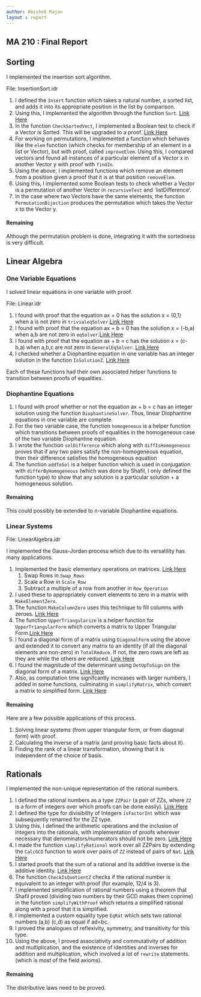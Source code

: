 ```yaml
---
author: Abishek Rajan
layout : report
---
```


## MA 210 : Final Report

## Sorting

I implemented the insertion sort algorithm.

File: InsertionSort.idr

1. I defined the `Insert` function which takes a natural number, a sorted list, and adds it into its appropriate position in the list by comparison. 
2. Using this, I implemented the algorithm through the function `Sort`. [Link Here](https://github.com/siddhartha-gadgil/LTS2019/commit/e23e7f5b2d4df83ab81539da2efc5648da11c130)
3. In the function `CheckSortedVect`, I implemented a Boolean test to check if a Vector is Sorted. This will be upgraded to a proof. [Link Here](https://github.com/siddhartha-gadgil/LTS2019/commit/af78ca7a21e563d6e5c1568818fa6bd53ce08254)
4. For working on permutations, I implemented a function which behaves like the `elem` function (which checks for membership of an element in a list or Vector), but with proof, called `improveElem`. Using this, I compared vectors and found all instances of a particular element of a Vector x in another Vector y with proof with `findIn`.
5. Using the above, I implemented functions which remove an element from a position given a proof that it is at that position `removeElem`.
6. Using this, I implemented some Boolean tests to check whether a Vector is a permutation of another Vector in `recursiveTest` and `listDifference'.
7. In the case where two Vectors have the same elements, the function `PermutationBijection` produces the permutation which takes the Vector x to the Vector y.

#### Remaining

Although the permutation problem is done, integrating it with the sortedness is very difficult.

## Linear Algebra

### One Variable Equations

I solved linear equations in one variable with proof.

File: Linear.idr

1. I found with proof that the equation ax = 0 has the solution x = (0,1) when a is not zero in `trivialeqSolver`.[Link Here](https://github.com/siddhartha-gadgil/LTS2019/commit/1f7cab801381a1f2b7e5c14c712d0893bc62effa)
2. I found with proof that the equation ax + b = 0 has the solution x = (-b,a) when a,b are not zero in `eqSolver`.[Link Here](https://github.com/siddhartha-gadgil/LTS2019/commit/0d2a515ea420abcfa9b0eb8a91b901d32db2dc01)
3. I found with proof that the equation ax + b = c has the solution x = (c-b,a) when a,b,c are not zero in `GeneralEqSolver`.
[Link Here](https://github.com/siddhartha-gadgil/LTS2019/commit/55fe7ea3e76e97f6fa4a7de852fec0ba9f3c93e2)
4. I checked whether a Diophantine equation in one variable has an integer solution in the function `IsSolutionZ`. [Link Here](https://github.com/siddhartha-gadgil/LTS2019/commit/393a0a25a43db9975a6db7bc5fe39583a3f8cf7e)

Each of these functions had their own associated helper functions to transition between proofs of equalities.

### Diophantine Equations

1. I found with proof whether or not the equation ax + b = c has an integer solution using the function `DiophantineSolver`. Thus, linear Diophantine equations in one variable are complete.
2. For the two variable case, the function `homogeneous` is a helper function which transitions between proofs of equalities in the homogeneous case of the two variable Diophantine equation.
3. I wrote the function `solDifference` which along with `diffIsHomogeneous` proves that if any two pairs satisfy the non-homogeneous equation, then their difference satisfies the homogeneous equation
4. The function `addToSol` is a helper function which is used in conjugation with `differByHomogeneous` (which was done by Shafil, I only defined the function type) to show that any solution is a particular solution + a homogeneous solution.


#### Remaining

This could possibly be extended to n-variable Diophantine equations.

### Linear Systems

File: LinearAlgebra.idr

I implemented the Gauss-Jordan process which due to its versatility has many applications.

1. Implemented the basic elementary operations on matrices. [Link Here](https://github.com/siddhartha-gadgil/LTS2019/commit/7a12fcc8932277255b89ad5143c43e0d5c01b7cc)
   1. Swap Rows in `Swap_Rows`
   2. Scale a Row in `Scale_Row`
   3. Subtract a multiple of a row from another in `Row_Operation`
2. I used these to appropriately convert elements to zero in a matrix with `MakeElementZero`. 
3. The function `MakeColumnZero` uses this technique to fill columns with zeroes. [Link Here](https://github.com/siddhartha-gadgil/LTS2019/commit/1adc1e651b7b7f3d0f58505793e06ec13e93ae50)
4. The function `UpperTriangularize` is a helper function for `UpperTriangularForm` which converts a matrix to Upper Triangular Form.[Link Here](https://github.com/siddhartha-gadgil/LTS2019/commit/a2a2b35f5907291b1aeecccc7f752f20cf9c84fe)
5. I found a diagonal form of a matrix using `DiagonalForm` using the above and extended it to convert any matrix to an identity (if all the diagonal elements are non-zero) in `TotalReduce`. If not, the zero rows are left as they are while the others are reduced. [Link Here](https://github.com/siddhartha-gadgil/LTS2019/commit/a302e8f2a1708d4dad8b5b515a9bb4435fdd86c1)
6. I found the magnitude of the determinant using `DetUpToSign` on the diagonal form of a matrix. [Link Here](https://github.com/siddhartha-gadgil/LTS2019/commit/650094ed4a5784dc8220081b785741d35da06788)
7. Also, as computation time signifcantly increases with larger numbers, I added in some functions, culminating in `simplifyMatrix`, which convert a matrix to simplified form. [Link Here](https://github.com/siddhartha-gadgil/LTS2019/commit/abd348d60ffca6de7adc9b87ceebb493d21aa375)

#### Remaining

Here are a few possible applications of this process.

1. Solving linear systems (from upper triangular form, or from diagonal form) with proof.
2. Calculating the inverse of a matrix (and proving basic facts about it).
3. Finding the rank of a linear transformation, showing that it is independent of the choice of basis.

## Rationals

I implemented the non-unique representation of the rational numbers.

1. I defined the rational numbers as a type `ZZPair` (a pair of ZZs, where `ZZ` is a form of integers over which proofs can be done easily). [Link Here](https://github.com/siddhartha-gadgil/LTS2019/commit/4c261057f0b6b9edf38883015d19137bb9855465)
2. I defined the type for divisibility of Integers `isFactorInt` which was subsequently renamed for the ZZ type.
3. Using this, I defined the arithmetic operations and the inclusion of integers into the rationals, with implementation of proofs wherever necessary that denominators/numerators should not be zero. [Link Here](https://github.com/siddhartha-gadgil/LTS2019/commit/080fd5d0065efffb0afb79720220d35fd9b757c7)
4. I made the function `simplifyRational` work over all ZZPairs by extending the `CalcGCD` function to work over pairs of `ZZ` instead of pairs of `Nat`. [Link Here](https://github.com/siddhartha-gadgil/LTS2019/commit/429fd11b09106392452f09a37a97eb25e7ecf189)
5. I started proofs that the sum of a rational and its additive inverse is the additive identity. [Link Here](https://github.com/siddhartha-gadgil/LTS2019/commit/ac3ee364e84b3aa82fb602c401499e42bfc8cc0f)
6. The function `CheckIsQuotientZ` checks if the rational number is equivalent to an integer with proof (for example, 12/4 is 3).
7. I implemented simplification of rational numbers using a theorem that Shafil proved (dividing two numbers by their GCD makes them coprime) in the function `simplifyWithProof` which returns a simplified rational along with a proof that it is simplified.
8. I implemented a custom equality type `EqRat` which sets two rational numbers (a,b) (c,d) as equal if ad=bc.
9. I proved the analogues of reflexivity, symmetry, and transitivity for this type.
10. Using the above, I proved associativity and commutativity of addition and multiplication, and the existence of identities and inverses for addition and multiplication, which involved a lot of `rewrite` statements. (which is most of the field axioms).

#### Remaining

The distributive laws need to be proved.
